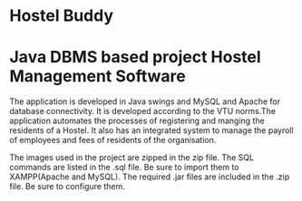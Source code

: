# Hostel Buddy
# Java DBMS based project Hostel Management Software
The application is developed in Java swings and MySQL and Apache for database connectivity. It is developed according to the VTU norms.The application automates the processes of registering and manging the residents of a Hostel. It also has an integrated system to manage the payroll of employees and fees of residents of the organisation.

The images used in the project are zipped in the zip file.
The SQL commands are listed in the .sql file. Be sure to import them to XAMPP(Apache and MySQL).
The required .jar files are included in the .zip file. Be sure to configure them.
